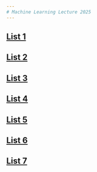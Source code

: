 ```yaml
---
# Machine Learning Lecture 2025
---
```

## [List 1](list1.md)

## [List 2](list2.md)

## [List 3](list3.md)

## [List 4](list4.md)

## [List 5](list5.md)

## [List 6](list6.md)

## [List 7](list7.md)
